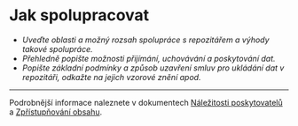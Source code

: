 
# Jak spolupracovat

- *Uveďte oblasti a možný rozsah spolupráce s repozitářem a výhody takové spolupráce.*
- *Přehledně popište možnosti přijímání, uchovávání a poskytování dat.*
- *Popište základní podmínky a způsob uzavření smluv pro ukládání dat v repozitáři, odkažte na jejich vzorové znění apod.*

---
Podrobnější informace naleznete v dokumentech [Náležitosti poskytovatelů](../organizacni-dokumenty/nalezitosti-poskytovatelu.md) a [Zpřístupňování obsahu](../statutarni-dokumenty/zpristupnovani-obsahu.md).
